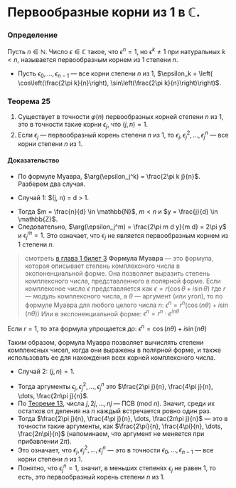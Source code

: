 # Первообразные корни из 1 в $\mathbb{C}$.


### **Определение**
Пусть $n \in \mathbb{N}$. Число $\epsilon \in \mathbb{C}$ такое, что $\epsilon^n = 1$, но $\epsilon^k \neq 1$ при натуральных $k < n$, называется первообразным корнем из $1$ степени $n$.
+ Пусть $\epsilon_0, \dots, \epsilon_{n-1}$ — все корни степени $n$ из $1$, $\epsilon_k = \left( \cos\left(\frac{2\pi k}{n}\right), \sin\left(\frac{2\pi k}{n}\right)\right)$.

### **Теорема 25**
1) Существует в точности $\varphi(n)$ первообразных корней степени $n$ из $1$, это в точности такие корни $\epsilon_j$, что $(j, n) = 1$.
2) Если $\epsilon_j$ — первообразный корень степени $n$ из $1$, то $\epsilon_j, \epsilon_j^2, \dots, \epsilon_j^n$ — все корни степени $n$ из $1$.

#### **Доказательство**
+ По формуле Муавра, $\arg(\epsilon_j^k) = \frac{2\pi k j}{n}$.
Разберем два случая.
- Случай 1: $(j, n) = d > 1.
+ Тогда $m = \frac{n}{d} \in \mathbb{N}$, $m < n$ и $y = \frac{j}{d} \in \mathbb{Z}$.
+ Следовательно, $\arg(\epsilon_j^m) = \frac{2\pi m d y}{m d} = 2\pi y$ и $\epsilon_j^m = 1$. Это означает, что $\epsilon_j$ не является первообразным корнем из $1$ степени $n$.

> смотреть [в глава 1 билет 3](algebra/glava1/3.md#теорема-3)
> **Формула Муавра** — это формула, которая описывает степень комплексного числа в экспоненциальной форме. Она позволяет выразить степень комплексного числа, представленного в полярной форме. 
> Если комплексное число $\epsilon$ представляется как 
> $\epsilon = r(\cos \theta + i \sin \theta)$ 
> где $r$ — модуль комплексного числа, а $\theta$ — аргумент (или угол), то по формуле Муавра для любого целого числа $n$:
> $\epsilon^n = r^n (\cos(n\theta) + i \sin(n\theta))$ 
> Или в экспоненциальной форме:
> $\epsilon^n = r^n \cdot e^{in\theta}$

Если $r = 1$, то эта формула упрощается до:
$\epsilon^n = \cos(n\theta) + i \sin(n\theta)$

Таким образом, формула Муавра позволяет вычислять степени комплексных чисел, когда они выражены в полярной форме, и также использовать ее для нахождения всех корней комплексного числа.
- Случай 2: $(j, n) = 1$.
+ Тогда аргументы $\epsilon_j, \epsilon_j^2, \dots, \epsilon_j^n$ это $\frac{2\pi j}{n}, \frac{4\pi j}{n}, \dots, \frac{2n\pi j}{n}$.
+ По [Теореме 13](15.md#Теорема-13), числа $j, 2j, \dots, nj$ — ПСВ (mod $n$).
Значит, среди их остатков от деления на $n$ каждый встречается ровно один раз.
+ Тогда $\frac{2\pi j}{n}, \frac{4\pi j}{n}, \dots, \frac{2n\pi j}{n}$ — это в точности такие аргументы, как $\frac{2\pi}{n}, \frac{4\pi}{n}, \dots, \frac{2n\pi}{n}$ (напоминаем, что аргумент не меняется при прибавлении $2\pi$).
+ Это означает, что $\epsilon_j, \epsilon_j^2, \dots, \epsilon_j^n$ — это в точности $\epsilon_0, \dots, \epsilon_{n-1}$ — все корни степени $n$ из $1$.
+ Понятно, что $\epsilon_j^n = 1$, значит, в меньших степенях $\epsilon_j$ не равен $1$, то есть, это первообразный корень степени $n$ из $1$.